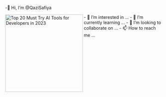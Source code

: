-👋 Hi, I’m @QaziSafiya


 <img src="https://cdn.hashnode.com/res/hashnode/image/upload/v1689835764059/1f19696b-216f-4965-87ef-1d636858131b.png" alt="Top 20 Must Try AI Tools for Developers in 2023" width="250px" align="left" />
- 👀 I’m interested in ...
- 🌱 I’m currently learning ...
- 💞️ I’m looking to collaborate on ...
- 📫 How to reach me ...

